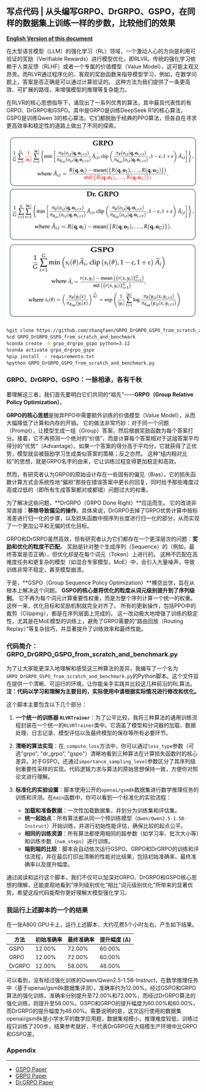## 写点代码 | 从头编写GRPO、DrGRPO、GSPO，在同样的数据集上训练一样的步数，比较他们的效果

**[English Version of this document](README.en.md)**   
  
在大型语言模型（LLM）的强化学习（RL）领域，一个激动人心的方向是利用可验证的奖励（Verifiable Rewards）进行模型优化，即RLVR。传统的强化学习依赖于人类反馈（RLHF）或者一个专属的价值模型（Value Model），这可能主观又昂贵。而RLVR通过程序化的、客观的奖励函数来指导模型学习，例如，在数学问题上，答案是否正确是可以通过计算验证的。 这种方法为我们提供了一条更高效、可扩展的路径，来增强模型的推理等复杂能力。

在RLVR的核心思想指导下，涌现出了一系列优秀的算法，其中最具代表性的有GRPO、DrGRPO和GSPO。其中是GRPO是训练DeepSeek R1的核心算法，GSPO是训练Qwen 3的核心算法。它们都脱胎于经典的PPO算法，但各自在寻求更高效率和稳定性的道路上做出了不同的探索。 

![alt text](images/grpo_drgrpo_gspo.png)

```bash
%git clone https://github.com/zhangfaen/GRPO_DrGRPO_GSPO_from_scratch_and_benchmark
%cd GRPO_DrGRPO_GSPO_from_scratch_and_benchmark
%conda create -n grpo_drgrpo_gspo python=3.12
%conda activate grpo_drgrpo_gspo 
%pip install -r requirements.txt
%python GRPO_DrGRPO_GSPO_from_scratch_and_benchmark.py
```
### GRPO、DrGRPO、GSPO：一脉相承，各有千秋

要理解这三者，我们首先要明白它们共同的“祖先”——**GRPO（Group Relative Policy Optimization）**。

**GRPO的核心思想**是抛弃PPO中需要额外训练的价值模型（Value Model），从而大幅降低了计算和内存的开销。 它的做法非常巧妙：对于同一个问题（Prompt），让模型生成一组（Group）答案，然后根据奖励函数为每个答案打分。接着，它不再预测一个绝对的“价值”，而是计算每个答案相对于这组答案平均得分的“优势”（Advantage）。如果一个答案的得分高于平均分，它就获得了正优势，模型就会被鼓励学习生成类似答案的策略；反之亦然。 这种“组内相对比较”的思想，就是GRPO名字的由来，它让训练过程变得更加稳定和高效。

然而，有研究者认为GRPO的原始设计存在一些固有的偏见（Bias），它的损失函数计算方式会系统性地“偏袒”那些在错误答案中更长的回复，同时给予那些难度过高或过低的（即所有生成答案都对或都错）问题过大的权重。

为了解决这些问题，**DrGRPO（GRPO Done Right）**应运而生。 它的改进非常直接：**移除导致偏见的操作**。具体来说，DrGRPO去掉了GRPO优势计算中按标准差进行归一化的步骤，以及损失函数中按序列长度进行归一化的部分，从而实现了一个更加公平和无偏的优化目标。

GRPO和DrGRPO虽然高效，但有研究者认为它们都存在一个更深层次的问题：**奖励和优化的粒度不匹配**。 奖励是针对整个生成序列（Sequence）的（例如，最终答案是否正确），但优化却是在每个词元（Token）上进行的。 这种不匹配在高难度任务和更复杂的模型（如混合专家模型，MoE）中，会引入大量噪声，导致训练非常不稳定，甚至模型崩溃。

于是，**GSPO（Group Sequence Policy Optimization）**横空出世，旨在从根本上解决这个问题。 **GSPO的核心是将优化的粒度从词元级别提升到了序列级别**。 它不再为每个词元计算重要性权重，而是为整个序列计算一个统一的权重。 这样一来，优化目标和奖励机制就完全对齐了。 所有的更新操作，包括PPO中的裁剪（Clipping），都是在序列层面上完成的。 这一改动极大地增强了训练的稳定性，尤其是在MoE模型的训练上，避免了GRPO需要的“路由回放（Routing Replay）”等复杂技巧，并显著提升了训练效率和最终性能。

### 代码简介：GRPO_DrGRPO_GSPO_from_scratch_and_benchmark.py

为了让大家能更深入地理解和感受这三种算法的差异，我编写了一个名为`GRPO_DrGRPO_GSPO_from_scratch_and_benchmark.py`的Python脚本。这个文件旨在提供一个清晰、可运行的环境，让你能亲手实践并比较这几种前沿的RL算法。**注：代码以学习和理解为主要目的，实际使用中请根据实际情况进行修改和优化。**

这个脚本主要包含以下几个部分：

1.  **一个统一的训练器 `RLVRTrainer`**：为了公平比较，我将三种算法的通用训练流程封装在一个统一的`RLVRTrainer`类中。它涵盖了模型和分词器的加载、数据处理、日志记录、模型评估以及最终模型的保存等所有必要环节。

2.  **清晰的算法实现**：在`_compute_loss`方法中，你可以通过`loss_type`参数（可选"grpo", "dr_grpo", "gspo"）清晰地看到三种算法在计算损失函数时的核心差异。对于GSPO，还通过`importance_sampling_level`参数区分了其序列级别重要性采样的实现。代码逻辑力求与算法的原始思想保持一致，方便你对照论文进行理解。

3.  **标准化的实验设置**：脚本使用公开的`openai/gsm8k`数据集进行数学推理任务的训练和评测。在`main`函数中，你可以看到一个标准化的实验流程：
    *   **加载和准备数据**：一次性加载数据集，并划分为训练集和评估集。
    *   **统一起始点**：所有算法都从同一个预训练模型（`Qwen/Qwen2.5-1.5B-Instruct`）开始训练，并进行初始性能评估，确保比较的起点公平。
    *   **相同的训练资源**：所有算法都使用相同的超参数（如学习率、批次大小等）和训练步数（`num_steps`）进行训练。
    *   **端到端的比较**：脚本会自动依次运行GSPO、GRPO和DrGRPO的训练和评估流程，并在最后打印出清晰的性能对比结果，包括初始准确率、最终准确率以及提升幅度。

通过阅读和运行这个脚本，我们不仅可以加深对GRPO、DrGRPO和GSPO核心思想的理解，还能直观地看到“序列级别优化”相比“词元级别优化”所带来的显著优势。希望这段代码能帮你更好理解大模型强化学习。

### 我运行上述脚本的一个的结果
在一张A800 GPU卡上，运行上述脚本，大约花费5个小时左右，产生如下结果。
<div align="center">

| 方法     | 初始准确率 | 最终准确率 | 提升幅度 (Δ) |
|----------|------------|------------|--------------|
| GSPO    | 12.00%     | 72.00%     | 60.00%       |
| GRPO    | 12.00%     | 72.00%     | 60.00%       |
| DrGRPO  | 12.00%     | 58.00%     | 46.00%       |

</div>

可以看到，没有经过强化训练的Qwen/Qwen2.5-1.5B-Instruct，在数学推理任务中（基于openai/gsm8k数据集评测），准确率约为12.00%。经过GSPO和GRPO算法的强化训练，准确率分别提升至72.00%和72.00%，而经过DrGRPO算法的强化训练，则提升至58.00%。GSPO和GRPO的提升幅度为60.00%和60.00%，而DrGRPO的提升幅度为46.00%。需要说明的是，这次运行使用的数据集openai/gsm8k是小学水平的数学应用题，数据集规模小，推理难度较低，训练过程只训练了200步，结果参考就好，不代表DrGRPO在大规模生产环境中比GRPO和GSPO差。

### Appendix
---
- [GSPO Paper](https://arxiv.org/abs/2507.18071)
- [GRPO Paper](https://arxiv.org/abs/2402.03300)
- [Dr.GRPO Paper](https://arxiv.org/pdf/2503.20783)